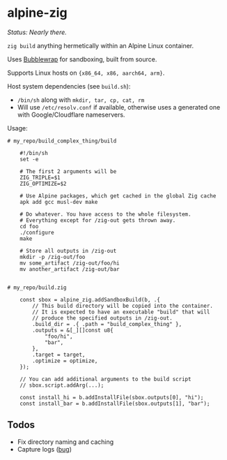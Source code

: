# alpine-zig

*Status: Nearly there.*

`zig build` anything hermetically within an Alpine Linux container.

Uses [Bubblewrap](https://github.com/containers/bubblewrap) for sandboxing,
built from source.

Supports Linux hosts on `{x86_64, x86, aarch64, arm}`.

Host system dependencies (see `build.sh`):
* `/bin/sh` along with `mkdir, tar, cp, cat, rm`
* Will use `/etc/resolv.conf` if available, otherwise uses a generated one
  with Google/Cloudflare nameservers.

Usage:

```
# my_repo/build_complex_thing/build

    #!/bin/sh
    set -e

    # The first 2 arguments will be
    ZIG_TRIPLE=$1
    ZIG_OPTIMIZE=$2

    # Use Alpine packages, which get cached in the global Zig cache
    apk add gcc musl-dev make

    # Do whatever. You have access to the whole filesystem.
    # Everything except for /zig-out gets thrown away.
    cd foo
    ./configure
    make
    
    # Store all outputs in /zig-out
    mkdir -p /zig-out/foo
    mv some_artifact /zig-out/foo/hi
    mv another_artifact /zig-out/bar


# my_repo/build.zig

    const sbox = alpine_zig.addSandboxBuild(b, .{
        // This build directory will be copied into the container.
        // It is expected to have an executable "build" that will
        // produce the specified outputs in /zig-out.
        .build_dir = .{ .path = "build_complex_thing" },
        .outputs = &[_][]const u8{
            "foo/hi",
            "bar",
        },
        .target = target,
        .optimize = optimize,
    });

    // You can add additional arguments to the build script
    // sbox.script.addArg(...);

    const install_hi = b.addInstallFile(sbox.outputs[0], "hi");
    const install_bar = b.addInstallFile(sbox.outputs[1], "bar");
```

## Todos

* Fix directory naming and caching
* Capture logs ([bug](https://github.com/ziglang/zig/issues/17715))
